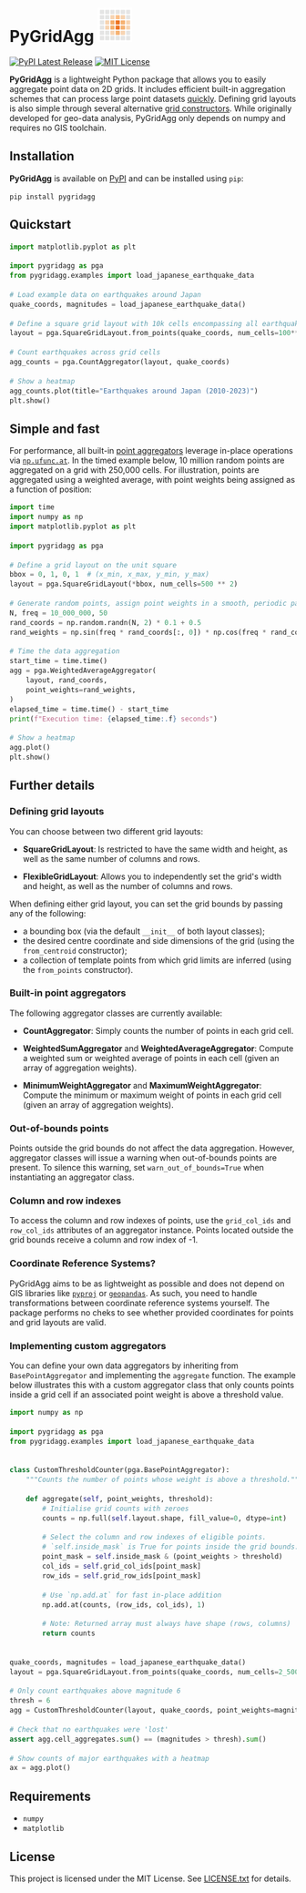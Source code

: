# PyGridAgg <img src="pygridagg/assets/icon.png" alt="icon" width="60" height="60"/>

[![PyPI Latest Release](https://img.shields.io/pypi/v/PyGridAgg.svg)](https://pypi.org/project/PyGridAgg/)
[![MIT License](https://img.shields.io/badge/license-MIT-blue.svg)](https://github.com/lungoruscello/PyGridAgg/blob/master/LICENSE.txt)


**PyGridAgg** is a lightweight Python package that allows you to easily aggregate point data on 2D grids.
It includes efficient built-in aggregation schemes that can process large point datasets 
[quickly](#simple-and-fast). Defining grid layouts is also simple through several alternative 
[grid constructors](#defining-grid-layouts). While originally developed for geo-data analysis, 
PyGridAgg only depends on numpy and requires no GIS toolchain.

## Installation

**PyGridAgg** is available on [PyPI](https://pypi.org/project/PyGridAgg/) and can be
installed using `pip`:

`pip install pygridagg`

## Quickstart

```python
import matplotlib.pyplot as plt

import pygridagg as pga
from pygridagg.examples import load_japanese_earthquake_data

# Load example data on earthquakes around Japan
quake_coords, magnitudes = load_japanese_earthquake_data()

# Define a square grid layout with 10k cells encompassing all earthquake locations
layout = pga.SquareGridLayout.from_points(quake_coords, num_cells=100**2)

# Count earthquakes across grid cells
agg_counts = pga.CountAggregator(layout, quake_coords)

# Show a heatmap
agg_counts.plot(title="Earthquakes around Japan (2010-2023)")
plt.show()
```

## Simple and fast


For performance, all built-in [point aggregators](#built-in-point-aggregators) leverage in-place operations via [
`np.ufunc.at`](https://numpy.org/doc/stable/reference/generated/numpy.ufunc.at.html). In the timed example below, 
10 million random points are aggregated on a grid with 250,000 cells. For illustration, points are aggregated 
using a weighted average, with point weights being assigned as a function of position:

```python
import time
import numpy as np
import matplotlib.pyplot as plt

import pygridagg as pga

# Define a grid layout on the unit square
bbox = 0, 1, 0, 1  # (x_min, x_max, y_min, y_max)
layout = pga.SquareGridLayout(*bbox, num_cells=500 ** 2)

# Generate random points, assign point weights in a smooth, periodic pattern 
N, freq = 10_000_000, 50
rand_coords = np.random.randn(N, 2) * 0.1 + 0.5
rand_weights = np.sin(freq * rand_coords[:, 0]) * np.cos(freq * rand_coords[:, 1])

# Time the data aggregation
start_time = time.time()
agg = pga.WeightedAverageAggregator(
    layout, rand_coords,
    point_weights=rand_weights,
)
elapsed_time = time.time() - start_time
print(f"Execution time: {elapsed_time:.f} seconds")

# Show a heatmap
agg.plot()
plt.show()
```

## Further details

### Defining grid layouts

You can choose between two different grid layouts:

* **SquareGridLayout**: Is restricted to have the same width and height, as well as the same number of columns and rows.

* **FlexibleGridLayout**: Allows you to independently set the grid's width and height, as well as the number of columns and rows.

When defining either grid layout, you can set the grid bounds by passing any of the following:

* a bounding box (via the default `__init__` of both layout classes);
* the desired centre coordinate and side dimensions of the grid (using the `from_centroid` constructor);
* a collection of template points from which grid limits are inferred (using the `from_points` constructor).

### Built-in point aggregators

The following aggregator classes are currently available:

* **CountAggregator**: Simply counts the number of points in each grid cell.

* **WeightedSumAggregator** and **WeightedAverageAggregator**:
  Compute a weighted sum or weighted average of points in each cell (given an array of aggregation weights).

* **MinimumWeightAggregator** and **MaximumWeightAggregator**:
  Compute the minimum or maximum weight of points in each grid cell (given an array of aggregation weights).


### Out-of-bounds points

Points outside the grid bounds do not affect the data aggregation. However, aggregator
classes will issue a warning when out-of-bounds points are present. To silence this warning,
set `warn_out_of_bounds=True` when instantiating an aggregator class.

### Column and row indexes

To access the column and row indexes of points, use the `grid_col_ids` and `row_col_ids` attributes
of an aggregator instance. Points located outside the grid bounds receive a column and row index of -1.

### Coordinate Reference Systems?

PyGridAgg aims to be as lightweight as possible and does not depend on GIS libraries like [
`pyproj`](https://pyproj4.github.io/pyproj/stable/)
or [`geopandas`](https://geopandas.org/en/stable/). As such, you need to handle transformations between coordinate
reference systems yourself. The package performs no cheks to see whether provided coordinates for points and grid layouts are valid.

### Implementing custom aggregators

You can define your own data aggregators by inheriting from `BasePointAggregator` and implementing the `aggregate` function.
The example below illustrates this with a custom aggregator class that only counts points inside a grid cell if an associated 
point weight is above a threshold value.

```python
import numpy as np

import pygridagg as pga
from pygridagg.examples import load_japanese_earthquake_data


class CustomThresholdCounter(pga.BasePointAggregator):
    """Counts the number of points whose weight is above a threshold."""

    def aggregate(self, point_weights, threshold):
        # Initialise grid counts with zeroes
        counts = np.full(self.layout.shape, fill_value=0, dtype=int)

        # Select the column and row indexes of eligible points.
        # `self.inside_mask` is True for points inside the grid bounds.
        point_mask = self.inside_mask & (point_weights > threshold)
        col_ids = self.grid_col_ids[point_mask]
        row_ids = self.grid_row_ids[point_mask]

        # Use `np.add.at` for fast in-place addition
        np.add.at(counts, (row_ids, col_ids), 1)

        # Note: Returned array must always have shape (rows, columns)
        return counts


quake_coords, magnitudes = load_japanese_earthquake_data()
layout = pga.SquareGridLayout.from_points(quake_coords, num_cells=2_500)

# Only count earthquakes above magnitude 6
thresh = 6
agg = CustomThresholdCounter(layout, quake_coords, point_weights=magnitudes, threshold=thresh)

# Check that no earthquakes were 'lost'
assert agg.cell_aggregates.sum() == (magnitudes > thresh).sum()

# Show counts of major earthquakes with a heatmap
ax = agg.plot()
```

## Requirements

* `numpy`
* `matplotlib`

## License

This project is licensed under the MIT License. See [LICENSE.txt](https://github.com/lungoruscello/PyGridAgg/blob/master/LICENSE.txt) for details.
